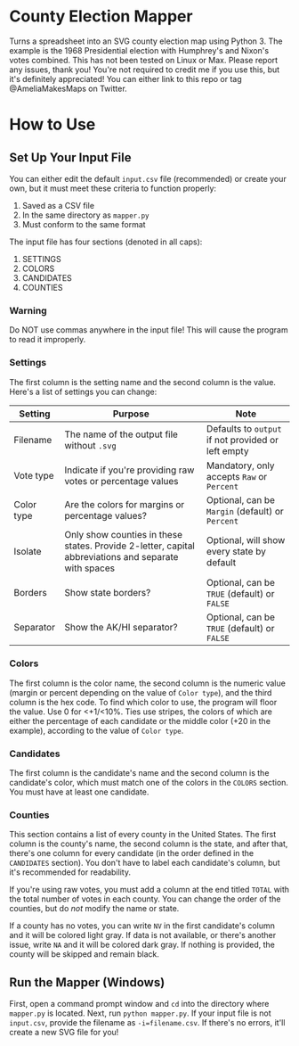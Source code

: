 # County Election Mapper
 Turns a spreadsheet into an SVG county election map using Python 3. The example is the 1968 Presidential election with Humphrey's and Nixon's votes combined. This has not been tested on Linux or Max. Please report any issues, thank you! You're not required to credit me if you use this, but it's definitely appreciated! You can either link to this repo or tag @AmeliaMakesMaps on Twitter.

# How to Use

## Set Up Your Input File
 You can either edit the default `input.csv` file (recommended) or create your own, but it must meet these criteria to function properly:
 1. Saved as a CSV file
 2. In the same directory as `mapper.py`
 3. Must conform to the same format


 The input file has four sections (denoted in all caps):
 1. SETTINGS
 2. COLORS
 3. CANDIDATES
 4. COUNTIES


### Warning
 Do NOT use commas anywhere in the input file! This will cause the program to read it improperly.

### Settings
 The first column is the setting name and the second column is the value. Here's a list of settings you can change:

 | Setting | Purpose | Note |
 |---------|---------|------|
 | Filename | The name of the output file without `.svg` | Defaults to `output` if not provided or left empty |
 | Vote type | Indicate if you're providing raw votes or percentage values | Mandatory, only accepts `Raw` or `Percent` |
 | Color type | Are the colors for margins or percentage values? | Optional, can be `Margin` (default) or `Percent` |
 | Isolate | Only show counties in these states. Provide 2-letter, capital abbreviations and separate with spaces | Optional, will show every state by default
 | Borders | Show state borders? | Optional, can be `TRUE` (default) or `FALSE` |
 | Separator | Show the AK/HI separator? | Optional, can be `TRUE` (default) or `FALSE` |

### Colors
 The first column is the color name, the second column is the numeric value (margin or percent depending on the value of `Color type`), and the third column is the hex code. To find which color to use, the program will floor the value. Use 0 for <+1/<10%. Ties use stripes, the colors of which are either the percentage of each candidate or the middle color (+20 in the example), according to the value of `Color type`.

### Candidates
 The first column is the candidate's name and the second column is the candidate's color, which must match one of the colors in the `COLORS` section. You must have at least one candidate.

### Counties
 This section contains a list of every county in the United States. The first column is the county's name, the second column is the state, and after that, there's one column for every candidate (in the order defined in the `CANDIDATES` section). You don't have to label each candidate's column, but it's recommended for readability.

 If you're using raw votes, you must add a column at the end titled `TOTAL` with the total number of votes in each county. You can change the order of the counties, but do *not* modify the name or state.

 If a county has no votes, you can write `NV` in the first candidate's column and it will be colored light gray. If data is not available, or there's another issue, write `NA` and it will be colored dark gray. If nothing is provided, the county will be skipped and remain black.

## Run the Mapper (Windows)
 First, open a command prompt window and `cd` into the directory where `mapper.py` is located. Next, run `python mapper.py`. If your input file is not `input.csv`, provide the filename as `-i=filename.csv`. If there's no errors, it'll create a new SVG file for you!
